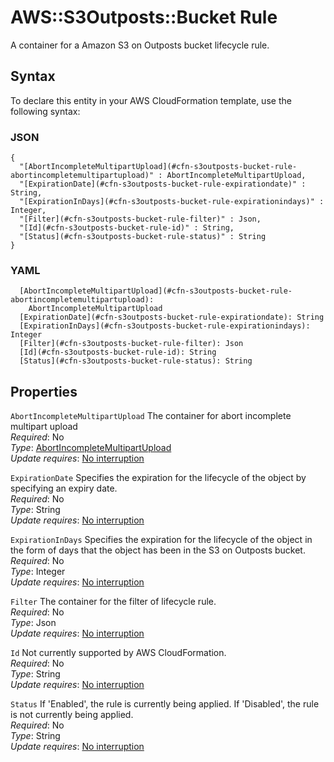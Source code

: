 # AWS::S3Outposts::Bucket Rule<a name="aws-properties-s3outposts-bucket-rule"></a>

A container for a Amazon S3 on Outposts bucket lifecycle rule\.

## Syntax<a name="aws-properties-s3outposts-bucket-rule-syntax"></a>

To declare this entity in your AWS CloudFormation template, use the following syntax:

### JSON<a name="aws-properties-s3outposts-bucket-rule-syntax.json"></a>

```
{
  "[AbortIncompleteMultipartUpload](#cfn-s3outposts-bucket-rule-abortincompletemultipartupload)" : AbortIncompleteMultipartUpload,
  "[ExpirationDate](#cfn-s3outposts-bucket-rule-expirationdate)" : String,
  "[ExpirationInDays](#cfn-s3outposts-bucket-rule-expirationindays)" : Integer,
  "[Filter](#cfn-s3outposts-bucket-rule-filter)" : Json,
  "[Id](#cfn-s3outposts-bucket-rule-id)" : String,
  "[Status](#cfn-s3outposts-bucket-rule-status)" : String
}
```

### YAML<a name="aws-properties-s3outposts-bucket-rule-syntax.yaml"></a>

```
  [AbortIncompleteMultipartUpload](#cfn-s3outposts-bucket-rule-abortincompletemultipartupload): 
    AbortIncompleteMultipartUpload
  [ExpirationDate](#cfn-s3outposts-bucket-rule-expirationdate): String
  [ExpirationInDays](#cfn-s3outposts-bucket-rule-expirationindays): Integer
  [Filter](#cfn-s3outposts-bucket-rule-filter): Json
  [Id](#cfn-s3outposts-bucket-rule-id): String
  [Status](#cfn-s3outposts-bucket-rule-status): String
```

## Properties<a name="aws-properties-s3outposts-bucket-rule-properties"></a>

`AbortIncompleteMultipartUpload`  <a name="cfn-s3outposts-bucket-rule-abortincompletemultipartupload"></a>
The container for abort incomplete multipart upload  
*Required*: No  
*Type*: [AbortIncompleteMultipartUpload](aws-properties-s3outposts-bucket-abortincompletemultipartupload.md)  
*Update requires*: [No interruption](https://docs.aws.amazon.com/AWSCloudFormation/latest/UserGuide/using-cfn-updating-stacks-update-behaviors.html#update-no-interrupt)

`ExpirationDate`  <a name="cfn-s3outposts-bucket-rule-expirationdate"></a>
Specifies the expiration for the lifecycle of the object by specifying an expiry date\.  
*Required*: No  
*Type*: String  
*Update requires*: [No interruption](https://docs.aws.amazon.com/AWSCloudFormation/latest/UserGuide/using-cfn-updating-stacks-update-behaviors.html#update-no-interrupt)

`ExpirationInDays`  <a name="cfn-s3outposts-bucket-rule-expirationindays"></a>
Specifies the expiration for the lifecycle of the object in the form of days that the object has been in the S3 on Outposts bucket\.   
*Required*: No  
*Type*: Integer  
*Update requires*: [No interruption](https://docs.aws.amazon.com/AWSCloudFormation/latest/UserGuide/using-cfn-updating-stacks-update-behaviors.html#update-no-interrupt)

`Filter`  <a name="cfn-s3outposts-bucket-rule-filter"></a>
The container for the filter of lifecycle rule\.  
*Required*: No  
*Type*: Json  
*Update requires*: [No interruption](https://docs.aws.amazon.com/AWSCloudFormation/latest/UserGuide/using-cfn-updating-stacks-update-behaviors.html#update-no-interrupt)

`Id`  <a name="cfn-s3outposts-bucket-rule-id"></a>
Not currently supported by AWS CloudFormation\.  
*Required*: No  
*Type*: String  
*Update requires*: [No interruption](https://docs.aws.amazon.com/AWSCloudFormation/latest/UserGuide/using-cfn-updating-stacks-update-behaviors.html#update-no-interrupt)

`Status`  <a name="cfn-s3outposts-bucket-rule-status"></a>
If 'Enabled', the rule is currently being applied\. If 'Disabled', the rule is not currently being applied\.   
*Required*: No  
*Type*: String  
*Update requires*: [No interruption](https://docs.aws.amazon.com/AWSCloudFormation/latest/UserGuide/using-cfn-updating-stacks-update-behaviors.html#update-no-interrupt)